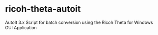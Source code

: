 ricoh-theta-autoit
==================

AutoIt 3.x Script for batch conversion using the Ricoh Theta for Windows GUI Application
